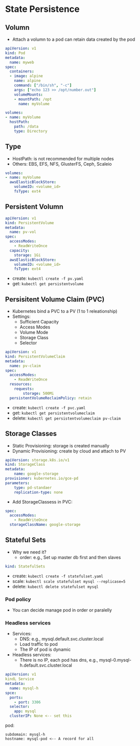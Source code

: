 # State Persistence

## Volumn
- Attach a volumn to a pod can retain data created by the pod
```yaml
apiVersion: v1
kind: Pod
metadata:
  name: myweb
spec:
  containers:
  - image: alpine
    name: alpine
    command: ["/bin/sh", "-c"]
    args: ["echo 123 >> /opt/number.out"]
    volumeMounts:
    - mountPath: /opt
      name: myVolume

volumes:
- name: myVolume
  hostPath:
    path: /data
    type: Directory
```

## Type
- HostPath: is not recommended for multiple nodes
- Others: EBS, EFS, NFS, GlusterFS, Ceph, Scaleio
```yaml
volumes:
- name: myVolume
  awsElasticBlockStore:
    volumeID: <volume_id>
    fsType: ext4
```

## Persistent Volumn
```yaml
apiVersion: v1
kind: PersistentVolume
metadata:
  name: pv-vol
spec:
  accessModes:
    - ReadWriteOnce
  capacity:
    storage: 1Gi
  awsElasticBlockStore:
    volumeID: <volume_id>
    fsType: ext4
```
- create: `kubectl create -f pv.yaml`
- get: `kubectl get persistentvolume`

## Persisitent Volume Claim (PVC)
- Kubernetes bind a PVC to a PV (1 to 1 releationship)
- Settings:
    - Sufficient Capacity
    - Access Modes
    - Volume Mode
    - Storage Class
    - Selector
```yaml
apiVersion: v1
kind: PersistentVolumeClaim
metadata:
  name: pv-claim
spec:
  accessModes:
    - ReadWriteOnce
  resources:
    requests:
        storage: 500Mi
  persistentVolumeReclaimPolicy: retain
```
- create: `kubectl create -f pvc.yaml`
- get: `kubectl get persistentvolumeclaim`
- delete: `kubectl get persistentvolumeclaim pv-claim`

## Storage Classes
- Static Provisioning: storage is created manually
- Dynamic Provisioning: create by cloud and attach to PV
```yaml
apiVersion: storage.k8s.io/v1
kind: StorageClass
metadata:
    name: google-storage
provisioner: kubernetes.io/gce-pd
parameters:
    type: pd-standaer
    replication-type: none
```
- Add StorageClassess in PVC:
```yaml
spec:
  accessModes:
    - ReadWriteOnce
  storageClassName: google-storage
```

## Stateful Sets
- Why we need it?
    - order: e.g., Set up master db first and then slaves
```yaml
kind: StatefulSets
```
- create: `kubectl create -f statefulset.yaml`
- scale: `kubectl scale statefulset mysql --replicase=5`
- delete:  `kubectl delete statefulset mysql`

### Pod policy
- You can decide manage pod in order or paralelly

### Headless services
- Services:
    - DNS: e.g., mysql.default.svc.cluster.local
    - Load traffic to pod
    - The IP of pod is dynamic
- Headless services:
    - There is no IP, each pod has dns, e.g., mysql-0.mysql-h.default.svc.cluster.local
```yaml
apiVersion: v1
kindL Service
metadata:
  name: mysql-h
spce:
  ports:
    - port: 3306
  selector:
    app: mysql
  clusterIP: None <-- set this
```
pod:
```
subdomain: mysql-h
hostname: mysql-pod <-- A record for all 
```


